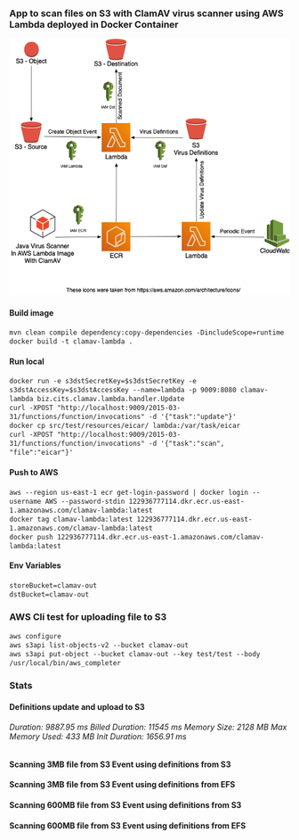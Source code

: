 
### App to scan files on S3 with ClamAV virus scanner using AWS Lambda deployed in Docker Container
![Architecture](images/ClamAV.png "Architecture")
#### Build image
```
mvn clean compile dependency:copy-dependencies -DincludeScope=runtime
docker build -t clamav-lambda .
```
#### Run local
```
docker run -e s3dstSecretKey=$s3dstSecretKey -e s3dstAccessKey=$s3dstAccessKey --name=lambda -p 9009:8080 clamav-lambda biz.cits.clamav.lambda.handler.Update
curl -XPOST "http://localhost:9009/2015-03-31/functions/function/invocations" -d '{"task":"update"}'
docker cp src/test/resources/eicar/ lambda:/var/task/eicar
curl -XPOST "http://localhost:9009/2015-03-31/functions/function/invocations" -d '{"task":"scan", "file":"eicar"}'
```
#### Push to AWS
```
aws --region us-east-1 ecr get-login-password | docker login --username AWS --password-stdin 122936777114.dkr.ecr.us-east-1.amazonaws.com/clamav-lambda:latest
docker tag clamav-lambda:latest 122936777114.dkr.ecr.us-east-1.amazonaws.com/clamav-lambda:latest
docker push 122936777114.dkr.ecr.us-east-1.amazonaws.com/clamav-lambda:latest
```

#### Env Variables
```
storeBucket=clamav-out
dstBucket=clamav-out
```
### AWS Cli test for uploading file to S3
```
aws configure
aws s3api list-objects-v2 --bucket clamav-out
aws s3api put-object --bucket clamav-out --key test/test --body /usr/local/bin/aws_completer
```

### Stats
#### Definitions update and upload to S3
###### Duration: 9887.95 ms Billed Duration: 11545 ms Memory Size: 2128 MB Max Memory Used: 433 MB Init Duration: 1656.91 ms
#### Scanning 3MB file from S3 Event using definitions from S3

#### Scanning 3MB file from S3 Event using definitions from EFS
#### Scanning 600MB file from S3 Event using definitions from S3

#### Scanning 600MB file from S3 Event using definitions from EFS
